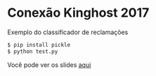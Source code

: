 # Conexão Kinghost 2017

Exemplo do classificador de reclamações

```sh
$ pip install pickle
$ python test.py
```

Você pode ver os slides [aqui](https://pt.slideshare.net/secret/1vP8vr15umNCKt)